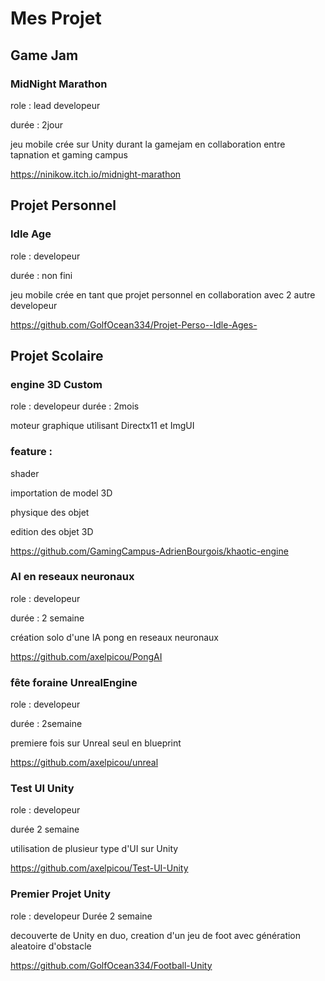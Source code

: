 # Mes Projet 
## Game Jam
### MidNight Marathon

role : lead developeur

durée : 2jour

jeu mobile crée sur Unity durant la gamejam en collaboration entre tapnation et gaming campus 

https://ninikow.itch.io/midnight-marathon

## Projet Personnel

### Idle Age

role : developeur 

durée : non fini

jeu mobile crée en tant que projet personnel en collaboration avec 2 autre developeur 

https://github.com/GolfOcean334/Projet-Perso--Idle-Ages-

## Projet Scolaire

### engine 3D Custom

role : developeur 
durée : 2mois

moteur graphique utilisant Directx11 et ImgUI

### feature : 

shader

importation de model 3D

physique des objet 

edition des objet 3D

https://github.com/GamingCampus-AdrienBourgois/khaotic-engine

### AI en reseaux neuronaux

role : developeur

durée : 2 semaine

création solo d'une IA pong en reseaux neuronaux

https://github.com/axelpicou/PongAI

### fête foraine UnrealEngine

 role : developeur
 
 durée : 2semaine

 premiere fois sur Unreal seul en blueprint

 https://github.com/axelpicou/unreal

 ### Test UI Unity

 role : developeur
 
 durée 2 semaine 

 utilisation de plusieur type d'UI sur Unity

 https://github.com/axelpicou/Test-UI-Unity

 ### Premier Projet Unity

 role : developeur 
 Durée 2 semaine

decouverte de Unity en duo, creation d'un jeu de foot avec génération aleatoire d'obstacle 

https://github.com/GolfOcean334/Football-Unity

